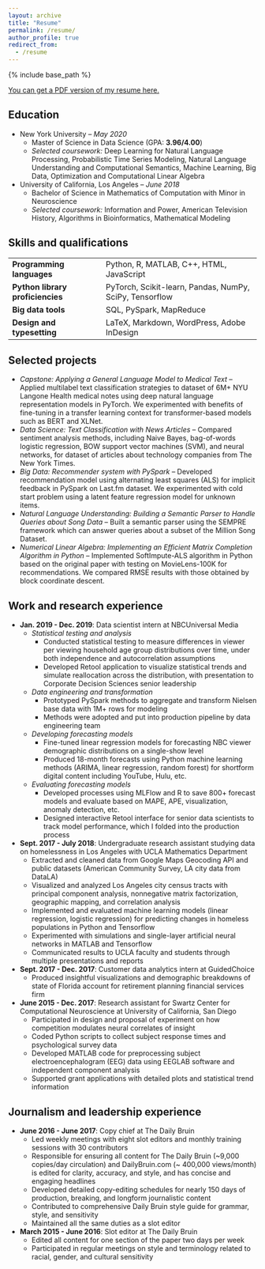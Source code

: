 ```yaml
---
layout: archive
title: "Resume"
permalink: /resume/
author_profile: true
redirect_from:
  - /resume
---
```


{% include base_path %}

[You can get a PDF version of my resume here.](dbyen.github.io/files/YenDerekResume.pdf)

## Education

* New York University – *May 2020*
  - Master of Science in Data Science (GPA: **3.96/4.00**)
  - *Selected coursework:* Deep Learning for Natural Language Processing, Probabilistic Time Series Modeling, Natural Language Understanding and Computational Semantics, Machine Learning, Big Data, Optimization and Computational Linear Algebra
* University of California, Los Angeles  – *June 2018*
  - Bachelor of Science in Mathematics of Computation with Minor in Neuroscience
  - *Selected coursework:* Information and Power, American Television History, Algorithms in Bioinformatics, Mathematical Modeling

## Skills and qualifications


|  |  |
|:--------| ------- |
| **Programming languages**         | Python, R, MATLAB, C++, HTML, JavaScript                   |
| **Python library proficiencies**  | PyTorch, Scikit-learn, Pandas, NumPy, SciPy, Tensorflow    |
| **Big data tools**                | SQL, PySpark, MapReduce                                    |
| **Design and typesetting**        | LaTeX, Markdown, WordPress, Adobe InDesign                 |

## Selected projects

* *Capstone: Applying a General Language Model to Medical Text* – Applied multilabel text classification strategies to dataset of 6M+ NYU Langone Health medical notes using deep natural language representation models in PyTorch. We experimented with benefits of fine-tuning in a transfer learning context for transformer-based models such as BERT and XLNet.
* *Data Science: Text Classification with News Articles* – Compared sentiment analysis methods, including Naive Bayes, bag-of-words logistic regression, BOW support vector machines (SVM), and neural networks, for dataset of articles about technology companies from The New York Times.
* *Big Data: Recommender system with PySpark* – Developed recommendation model using alternating least squares (ALS) for implicit feedback in PySpark on Last.fm dataset. We experimented with cold start problem using a latent feature regression model for unknown items.
* *Natural Language Understanding: Building a Semantic Parser to Handle Queries about Song Data* – Built a semantic parser using the SEMPRE framework which can answer queries about a subset of the Million Song Dataset.
* *Numerical Linear Algebra: Implementing an Efficient Matrix Completion Algorithm in Python* – Implemented SoftImpute-ALS algorithm in Python based on the original paper with testing on MovieLens-100K for recommendations. We compared RMSE results with those obtained by block coordinate descent.

## Work and research experience

* **Jan. 2019 - Dec. 2019**: Data scientist intern at NBCUniversal Media
  - *Statistical testing and analysis*
    - Conducted statistical testing to measure differences in viewer per viewing household age group distributions over time, under both independence and autocorrelation assumptions
    - Developed Retool application to visualize statistical trends and simulate reallocation across the distribution, with presentation to Corporate Decision Sciences senior leadership
  - *Data engineering and transformation*
    - Prototyped PySpark methods to aggregate and transform Nielsen base data with 1M+ rows for modeling
    - Methods were adopted and put into production pipeline by data engineering team
  - *Developing forecasting models*
    - Fine-tuned linear regression models for forecasting NBC viewer demographic distributions on a single-show level
    - Produced 18-month forecasts using Python machine learning methods (ARIMA, linear regression, random forest) for shortform digital content including YouTube, Hulu, etc.
  - *Evaluating forecasting models*
    - Developed processes using MLFlow and R to save 800+ forecast models and evaluate based on MAPE, APE, visualization, anomaly detection, etc.
    - Designed interactive Retool interface for senior data scientists to track model performance, which I folded into the production process
* **Sept. 2017 - July 2018**: Undergraduate research assistant studying data on homelessness in Los Angeles with UCLA Mathematics Department
  - Extracted and cleaned data from Google Maps Geocoding API and public datasets (American Community Survey, LA city data from DataLA)
  - Visualized and analyzed Los Angeles city census tracts with principal component analysis, nonnegative matrix factorization, geographic mapping, and correlation analysis
  - Implemented and evaluated machine learning models (linear regression, logistic regression) for predicting changes in homeless populations in Python and Tensorflow
  - Experimented with simulations and single-layer artificial neural networks in MATLAB and Tensorflow
  - Communicated results to UCLA faculty and students through multiple presentations and reports
* **Sept. 2017 - Dec. 2017**: Customer data analytics intern at GuidedChoice
  - Produced insightful visualizations and demographic breakdowns of state of Florida account for retirement planning financial services firm
* **June 2015 - Dec. 2017**: Research assistant for Swartz Center for Computational Neuroscience at University of California, San Diego
  - Participated in design and proposal of experiment on how competition modulates neural correlates of insight
  - Coded Python scripts to collect subject response times and psychological survey data
  - Developed MATLAB code for preprocessing subject electroencephalogram (EEG) data using EEGLAB software and independent component analysis
  - Supported grant applications with detailed plots and statistical trend information

## Journalism and leadership experience

* **June 2016 - June 2017**: Copy chief at The Daily Bruin
  - Led weekly meetings with eight slot editors and monthly training sessions with 30 contributors
  - Responsible for ensuring all content for The Daily Bruin (~9,000 copies/day circulation) and DailyBruin.com (~ 400,000 views/month) is edited for clarity, accuracy, and style, and has concise and engaging headlines
  - Developed detailed copy-editing schedules for nearly 150 days of production, breaking, and longform journalistic content
  - Contributed to comprehensive Daily Bruin style guide for grammar, style, and sensitivity
  - Maintained all the same duties as a slot editor
* **March 2015 - June 2016**: Slot editor at The Daily Bruin
  - Edited all content for one section of the paper two days per week
  - Participated in regular meetings on style and terminology related to racial, gender, and cultural sensitivity
